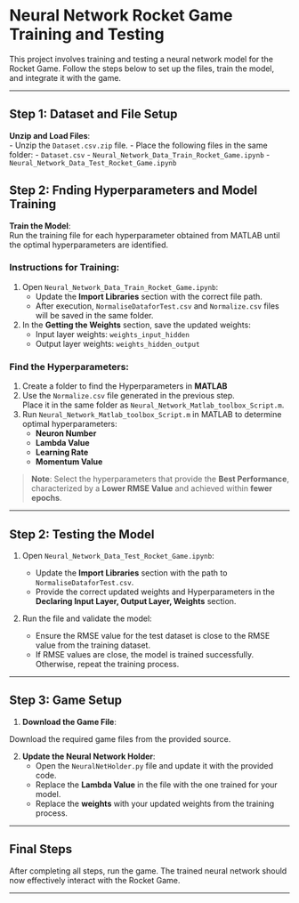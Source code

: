 # Neural Network Rocket Game Training and Testing

This project involves training and testing a neural network model for the Rocket Game. Follow the steps below to set up the files, train the model, and integrate it with the game.

---

## Step 1: Dataset and File Setup

  **Unzip and Load Files**:  
      - Unzip the `Dataset.csv.zip` file.
      - Place the following files in the same folder:
        - `Dataset.csv`
        - `Neural_Network_Data_Train_Rocket_Game.ipynb`
        - `Neural_Network_Data_Test_Rocket_Game.ipynb`

## Step 2: Fnding Hyperparameters and Model Training 

**Train the Model**:  
   Run the training file for each hyperparameter obtained from MATLAB until the optimal hyperparameters are identified.

   ### Instructions for Training:
   1. Open `Neural_Network_Data_Train_Rocket_Game.ipynb`:
      - Update the **Import Libraries** section with the correct file path.
      - After execution, `NormaliseDataforTest.csv` and `Normalize.csv` files will be saved in the same folder.
   2. In the **Getting the Weights** section, save the updated weights:
      - Input layer weights: `weights_input_hidden`
      - Output layer weights: `weights_hidden_output`

   ### Find the Hyperparameters:
   1. Create a folder to find the Hyperparameters in **MATLAB**
   2. Use the `Normalize.csv` file generated in the previous step.  
      Place it in the same folder as `Neural_Network_Matlab_toolbox_Script.m`.
   3. Run `Neural_Network_Matlab_toolbox_Script.m` in MATLAB to determine optimal hyperparameters:
      - **Neuron Number**
      - **Lambda Value**
      - **Learning Rate**
      - **Momentum Value**
 > **Note**: Select the hyperparameters that provide the **Best Performance**, characterized by a **Lower RMSE Value** and achieved within **fewer epochs**.
---

## Step 2: Testing the Model

1. Open `Neural_Network_Data_Test_Rocket_Game.ipynb`:
   - Update the **Import Libraries** section with the path to `NormaliseDataforTest.csv`.
   - Provide the correct updated weights and Hyperparameters in the **Declaring Input Layer, Output Layer, Weights** section.

2. Run the file and validate the model:
   - Ensure the RMSE value for the test dataset is close to the RMSE value from the training dataset.  
   - If RMSE values are close, the model is trained successfully. Otherwise, repeat the training process.

---

## Step 3: Game Setup

1. **Download the Game File**:
   
  Download the required game files from the provided source.

2. **Update the Neural Network Holder**:
   - Open the `NeuralNetHolder.py` file and update it with the provided code.
   - Replace the **Lambda Value** in the file with the one trained for your model.
   - Replace the **weights** with your updated weights from the training process.

---

## Final Steps

After completing all steps, run the game. The trained neural network should now effectively interact with the Rocket Game.

---
